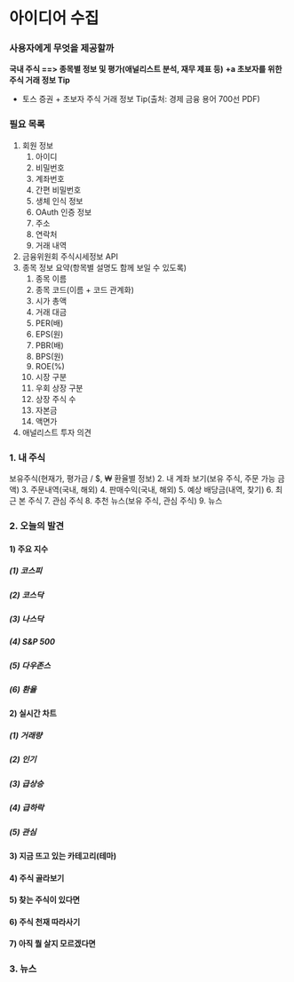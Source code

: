 # 아이디어 수집
### 사용자에게 무엇을 제공할까

**국내 주식 ==> 종목별 정보 및 평가(애널리스트 분석, 재무 제표 등)**
**+a 초보자를 위한 주식 거래 정보 Tip**

- 토스 증권 + 초보자 주식 거래 정보 Tip(출처: 경제 금융 용어 700선 PDF)



### 필요 목록
1. 회원 정보
	1. 아이디
	2. 비밀번호
	3. 계좌번호
	4. 간편 비밀번호
	5. 생체 인식 정보
	6. OAuth 인증 정보
	7. 주소
	8. 연락처
	9. 거래 내역
2. 금융위원회 주식시세정보 API 
3. 종목 정보 요약(항목별 설명도 함께 보일 수 있도록)
	1. 종목 이름 
	2. 종목 코드(이름 + 코드 관계화)
	3. 시가 총액
	4. 거래 대금
	5. PER(배)
	6. EPS(원)
	7. PBR(배)
	8. BPS(원)
	9. ROE(%)
	10. 시장 구분
	11. 우회 상장 구분
	12. 상장 주식 수
	13. 자본금
	14. 액면가
4. 애널리스트 투자 의견







### 1. 내 주식
보유주식(현재가, 평가금 / $, ₩ 환율별 정보)
2. 내 계좌 보기(보유 주식, 주문 가능 금액)
3. 주문내역(국내, 해외)
4. 판매수익(국내, 해외)
5. 예상 배당금(내역, 찾기)
6. 최근 본 주식
7. 관심 주식
8. 추천 뉴스(보유 주식, 관심 주식)
9. 뉴스


### 2. 오늘의 발견
#### 1) 주요 지수
##### (1) 코스피
##### (2) 코스닥
##### (3) 나스닥
##### (4) S&P 500
##### (5) 다우존스
##### (6) 환율

#### 2) 실시간 차트

##### (1) 거래량
##### (2) 인기

##### (3) 급상승

##### (4) 급하락

##### (5) 관심

#### 3) 지금 뜨고 있는 카테고리(테마)




#### 4) 주식 골라보기



#### 5) 찾는 주식이 있다면

#### 6) 주식 천재 따라사기

#### 7) 아직 뭘 살지 모르겠다면


### 3. 뉴스







